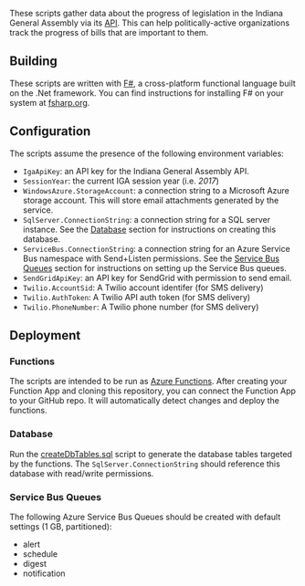 These scripts gather data about the progress of legislation in the Indiana General Assembly via its [API](http://docs.api.iga.in.gov/api.html). This can help politically-active organizations track the progress of bills that are important to them.

## Building

These scripts are written with [F#](http://fsharp.org/), a cross-platform functional language built on the .Net framework. You can find instructions for installing F# on your system at [fsharp.org](http://fsharp.org/).

## Configuration

The scripts assume the presence of the following environment variables:

* `IgaApiKey`: an API key for the Indiana General Assembly API.
* `SessionYear`: the current IGA session year (i.e. _2017_)
* `WindowsAzure.StorageAccount`: a connection string to a Microsoft Azure storage account. This will store email attachments generated by the service.
* `SqlServer.ConnectionString`: a connection string for a SQL server instance. See the [Database](#database) section for instructions on creating this database.
* `ServiceBus.ConnectionString`: a connection string for an Azure Service Bus namespace with Send+Listen permissions. See the [Service Bus Queues](#service-bus-queues) section for instructions on setting up the Service Bus queues.
* `SendGridApiKey`: an API key for SendGrid with permission to send email.
* `Twilio.AccountSid`: A Twilio account identifer (for SMS delivery)
* `Twilio.AuthToken`: A Twilio API auth token (for SMS delivery)
* `Twilio.PhoneNumber`: A Twilio phone number (for SMS delivery)

## Deployment

### Functions

The scripts are intended to be run as [Azure Functions](https://azure.microsoft.com/en-us/services/functions/). After creating your Function App and cloning this repository, you can connect the Function App to your GitHub repo. It will automatically detect changes and deploy the functions.

### Database

Run the [createDbTables.sql](scaffolding/createDbTables.sql) script to generate the database tables targeted by the functions. The `SqlServer.ConnectionString` should reference this database with read/write permissions.

### Service Bus Queues

The following Azure Service Bus Queues should be created with default settings (1 GB, partitioned):  

* alert
* schedule
* digest
* notification

